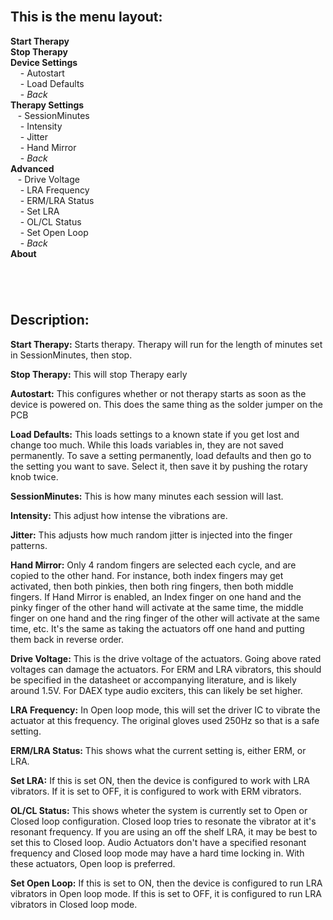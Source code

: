﻿<html><body> <p>
</p><h2><br/><strong>This is the menu layout:</strong></h2><p><strong>Start Therapy</strong><br/><strong>Stop Therapy</strong><br/><strong>Device Settings</strong><br/>&nbsp;&nbsp;&nbsp;&nbsp;- Autostart<br/>&nbsp;&nbsp;&nbsp;&nbsp;- Load Defaults<br/>&nbsp;&nbsp;&nbsp;&nbsp;- <i>Back</i><br/><strong>Therapy Settings</strong><br/>&nbsp; &nbsp;- SessionMinutes<br/>&nbsp;&nbsp;&nbsp;&nbsp;- Intensity<br/>&nbsp;&nbsp;&nbsp;&nbsp;- Jitter<br/>&nbsp;&nbsp;&nbsp;&nbsp;- Hand Mirror<br/>&nbsp;&nbsp;&nbsp;&nbsp;- <i>Back</i><br/><strong>Advanced</strong><br/>&nbsp; &nbsp;- Drive Voltage<br/>&nbsp;&nbsp;&nbsp;&nbsp;- LRA Frequency<br/>&nbsp;&nbsp;&nbsp;&nbsp;- ERM/LRA Status<br/>&nbsp;&nbsp;&nbsp;&nbsp;- Set LRA<br/>&nbsp;&nbsp;&nbsp;&nbsp;- OL/CL Status<br/>&nbsp;&nbsp;&nbsp;&nbsp;- Set Open Loop<br/>&nbsp;&nbsp;&nbsp;&nbsp;- <i>Back</i><br/><strong>About</strong></p><p>&nbsp;</p><h2><br/><strong>Description:</strong></h2><p><strong>Start Therapy:</strong> Starts therapy. Therapy will run for the length of minutes set in SessionMinutes, then stop.</p><p><strong>Stop Therapy:</strong> This will stop Therapy early</p><p><strong>Autostart:</strong> This configures whether or not therapy starts as soon as the device is powered on. This does the same thing as the solder jumper on the PCB</p><p><strong>Load Defaults:</strong> This loads settings to a known state if you get lost and change too much. While this loads variables in, they are not saved permanently. To save a setting permanently, load defaults and then go to the setting you want to save. Select it, then save it by pushing the rotary knob twice.</p><p><strong>SessionMinutes:</strong> This is how many minutes each session will last.</p><p><strong>Intensity:</strong> This adjust how intense the vibrations are.</p><p><strong>Jitter:</strong> This adjusts how much random jitter is injected into the finger patterns.</p><p><strong>Hand Mirror:</strong> Only 4 random fingers are selected each cycle, and are copied to the other hand. For instance, both index fingers may get activated, then both pinkies, then both ring fingers, then both middle fingers. If Hand Mirror is enabled, an Index finger on one hand and the pinky finger of the other hand will activate at the same time, the middle finger on one hand and the ring finger of the other will activate at the same time, etc. It's the same as taking the actuators off one hand and putting them back in reverse order.</p><p><strong>Drive Voltage:</strong> This is the drive voltage of the actuators. Going above rated voltages can damage the actuators. For ERM and LRA vibrators, this should be specified in the datasheet or accompanying literature, and is likely around 1.5V. For DAEX type audio exciters, this can likely be set higher.</p><p><strong>LRA Frequency:</strong> In Open loop mode, this will set the driver IC to vibrate the actuator at this frequency. The original gloves used 250Hz so that is a safe setting.</p><p><strong>ERM/LRA Status:</strong> This shows what the current setting is, either ERM, or LRA.</p><p><strong>Set LRA:</strong> If this is set ON, then the device is configured to work with LRA vibrators. If it is set to OFF, it is configured to work with ERM vibrators.</p><p><strong>OL/CL Status:</strong> This shows wheter the system is currently set to Open or Closed loop configuration. Closed loop tries to resonate the vibrator at it's resonant frequency. If you are using an off the shelf LRA, it may be best to set this to Closed loop. Audio Actuators don't have a specified resonant frequency and Closed loop mode may have a hard time locking in. With these actuators, Open loop is preferred.</p><p><strong>Set Open Loop:</strong> If this is set to ON, then the device is configured to run LRA vibrators in Open loop mode. If this is set to OFF, it is configured to run LRA vibrators in Closed loop mode.<br/>&nbsp;</p>
<p></p></body></html>
